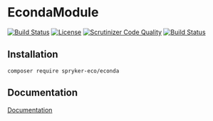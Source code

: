 # EcondaModule

[![Build Status](https://travis-ci.org/spryker-eco/econda.svg?branch=master)](https://travis-ci.org/spryker-eco/econda)
[![License](https://img.shields.io/github/license/spryker-eco/econda.svg?b=master)](https://github.com/spryker-eco/econda)
[![Scrutinizer Code Quality](https://scrutinizer-ci.com/g/spryker-eco/econda/badges/quality-score.png?b=master)](https://scrutinizer-ci.com/g/spryker-eco/econda/?branch=master)
[![Build Status](https://scrutinizer-ci.com/g/spryker-eco/econda/badges/build.png?b=master)](https://scrutinizer-ci.com/g/spryker-eco/econda/build-status/master)

## Installation

```
composer require spryker-eco/econda
```

## Documentation

[Documentation](https://documentation.spryker.com/industry_partners/performance/econda/econda.htm)
